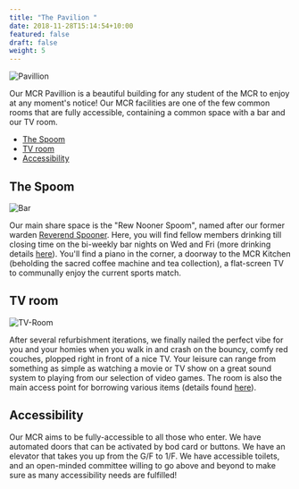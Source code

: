 ```yaml
---
title: "The Pavilion "
date: 2018-11-28T15:14:54+10:00
featured: false
draft: false
weight: 5
---
```


![Pavillion](/images/nc/pavillion.jpeg)

Our MCR Pavillion is a beautiful building for any student of the MCR to enjoy at any moment's notice! Our MCR facilities are one of the few common rooms that are fully accessible, containing a common space with a bar and our TV room. 

- [The Spoom](#the-spoom)
- [TV room](#tv-room)
- [Accessibility](#accessibility)

## The Spoom

![Bar](/images/nc/soiree.jpg)

Our main share space is the "Rew Nooner Spoom", named after our former warden [Reverend Spooner](https://en.wikipedia.org/wiki/William_Archibald_Spooner). 
Here, you will find fellow members drinking till closing time on the bi-weekly bar nights on Wed and Fri (more drinking details [here](/services/bar/)).
You'll find a piano in the corner, a doorway to the MCR Kitchen (beholding the sacred coffee machine and tea collection), a flat-screen TV to communally enjoy the current sports match. 

## TV room

![TV-Room](/images/nc/tv-room.jpg)

After several refurbishment iterations, we finally nailed the perfect vibe for you and your homies when you walk in and crash on the bouncy, comfy red couches, plopped right in front of a nice TV. Your leisure can range from something as simple as watching a movie or TV show on a great sound system to playing from our selection of video games. 
The room is also the main access point for borrowing various items (details found [here](/services/borrowing/)).


## Accessibility

Our MCR aims to be fully-accessible to all those who enter. We have automated doors that can be activated by bod card or buttons. We have an elevator that takes you up from the G/F to 1/F. We have accessible toilets, and an open-minded committee willing to go above and beyond to make sure as many accessibility needs are fulfilled!


